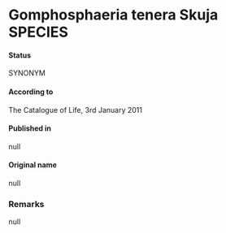 Gomphosphaeria tenera Skuja SPECIES
=======

#### Status
SYNONYM

#### According to
The Catalogue of Life, 3rd January 2011

#### Published in
null

#### Original name
null

### Remarks
null